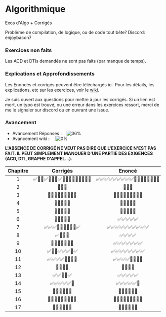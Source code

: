# Algorithmique
Exos d'Algo + Corrigés

Problème de compilation, de logique, ou de code tout bête?
Discord: enjoybacon7

### Exercices non faits

Les ACD et DTIs demandés ne sont pas faits (par manque de temps).

### Explications et Approfondissements

Les Enoncés et corrigés peuvent être téléchargés ici. Pour les détails, les explications, etc sur les exercices, voir le [wiki](https://github.com/EnjoyBacon7/Algorithmique/wiki/Algorithmique).

Je suis ouvert aux questions pour mettre à jour les corrigés. Si un lien est mort, un typo est trouvé, ou une erreur dans les exercices ressort, merci de me le signaler sur discord ou en ouvrant une issue.

### Avancement

- Avancement Réponses : &nbsp;&nbsp; ![36%](https://progress-bar.dev/36)
- Avancement wiki : &nbsp;&nbsp;&nbsp; ![0%](https://progress-bar.dev/0)
<!-- 85/234 -->
<!-- 0/234 -->

**L'ABSENCE DE CORRIGÉ NE VEUT PAS DIRE QUE L'EXERCICE N'EST PAS FAIT. IL PEUT SIMPLEMENT MANQUER D'UNE PARTIE DES EXIGENCES (ACD, DTI, GRAPHE D'APPEL...).**

<center>

| Chapitre | Corrigés                                    | Enoncé                                     | Commentaires                                | Wiki                                       |
|:--------:|:-------------------------------------------:|:------------------------------------------:|:-------------------------------------------:|:------------------------------------------:|
| 1        | ✅🔲🔲✅🔲🔲🔲✅🔲🔲🔲🔲🔲🔲🔲🔲🔲 | ✅✅✅✅✅✅✅✅✅🔲🔲🔲🔲🔲🔲🔲🔲 | 🔲🔲🔲🔲🔲🔲🔲🔲🔲🔲🔲🔲🔲🔲🔲🔲🔲 | 🔲🔲🔲🔲🔲🔲🔲🔲🔲🔲🔲🔲🔲🔲🔲🔲🔲 |
| 2        | 🔲🔲🔲                                    | 🔲🔲🔲                                    | 🔲🔲🔲                                    | 🔲🔲🔲                                    |
| 3        | 🔲🔲🔲🔲🔲🔲🔲🔲🔲                     | 🔲🔲🔲🔲🔲🔲🔲🔲🔲                     | 🔲🔲🔲🔲🔲🔲🔲🔲🔲                     | 🔲🔲🔲🔲🔲🔲🔲🔲🔲                     |
| 4        | 🔲🔲🔲🔲🔲                               | 🔲🔲🔲🔲🔲                               | 🔲🔲🔲🔲🔲                               | 🔲🔲🔲🔲🔲                               |
| 5        | 🔲🔲🔲🔲🔲                               | 🔲🔲🔲🔲🔲                               | 🔲🔲🔲🔲🔲                               | 🔲🔲🔲🔲🔲                               |
| 6        | 🔲🔲✅🔲✅                               | ✅✅✅✅✅                               | 🔲🔲🔲🔲🔲                               | 🔲🔲🔲🔲🔲                               |
| 7        | ✅✅✅🔲🔲🔲🔲🔲🔲✅                  | ✅✅✅✅✅✅✅✅✅✅                   | 🔲🔲🔲🔲🔲🔲🔲🔲🔲🔲                   | 🔲🔲🔲🔲🔲🔲🔲🔲🔲🔲                  |
| 8        | ✅🔲🔲🔲                                 | ✅✅✅✅                                  | 🔲🔲🔲🔲                                  | 🔲🔲🔲🔲                                 |
| 9        | 🔲🔲🔲🔲🔲🔲🔲                          | ✅✅✅✅✅✅✅                          | 🔲🔲🔲🔲🔲🔲🔲                          | 🔲🔲🔲🔲🔲🔲🔲                          |
| 10       | ✅🔲🔲✅✅✅🔲✅                       | ✅✅✅✅✅✅✅✅                        | 🔲🔲🔲🔲🔲🔲🔲🔲                        | 🔲🔲🔲🔲🔲🔲🔲🔲                       |
| 11       | ✅✅✅✅🔲🔲🔲🔲                       | ✅✅✅✅🔲🔲🔲🔲                        | 🔲🔲🔲🔲🔲🔲🔲🔲                        | 🔲🔲🔲🔲🔲🔲🔲🔲                       |
| 12       | 🔲🔲🔲🔲                                 | 🔲🔲🔲🔲                                  | 🔲🔲🔲🔲                                  | 🔲🔲🔲🔲                                 |
| 13       | ✅✅🔲🔲✅                               | ✅✅✅✅✅                               | ✅🔲🔲🔲🔲                               | 🔲🔲🔲🔲🔲                               |
| 14       | ✅✅✅✅✅🔲                            | ✅✅✅✅✅🔲                             | 🔲🔲🔲🔲🔲🔲                             | 🔲🔲🔲🔲🔲🔲                            |
| 15       | 🔲🔲🔲🔲🔲🔲                            | 🔲🔲🔲🔲🔲🔲                             | 🔲🔲🔲🔲🔲🔲                             | 🔲🔲🔲🔲🔲🔲                            |
| 16       | 🔲🔲🔲🔲🔲🔲🔲🔲🔲                     | 🔲🔲🔲🔲🔲🔲🔲🔲🔲                     | 🔲🔲🔲🔲🔲🔲🔲🔲🔲                     | 🔲🔲🔲🔲🔲🔲🔲🔲🔲                     |
| 17       | 🔲🔲🔲🔲🔲🔲                            | 🔲🔲🔲🔲🔲🔲                             | 🔲🔲🔲🔲🔲🔲                             | 🔲🔲🔲🔲🔲🔲                            |


</center>


<!-- Need to review all exercices for pngs and pdfs -->